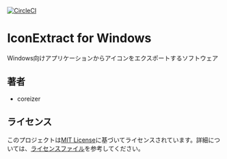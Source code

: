 [![CircleCI](https://dl.circleci.com/status-badge/img/gh/coreizer/IconExtract-for-Windows/tree/master.svg?style=svg)](https://dl.circleci.com/status-badge/redirect/gh/coreizer/IconExtract-for-Windows/tree/master)

# IconExtract for Windows

Windows向けアプリケーションからアイコンをエクスポートするソフトウェア

## 著者

- coreizer

## ライセンス

このプロジェクトは[MIT License](https://opensource.org/license/mit/)に基づいてライセンスされています。詳細については、[ライセンスファイル](LICENSE)を参考してください。

